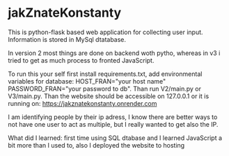 # jakZnateKonstanty
This is python-flask based web application for collecting user input. Information is stored in MySql dtatabase.

In version 2 most things are done on backend woth pytho, whereas in v3 i tried to get as much process to fronted JavaScript.


To run this your self first install requirements.txt, add environmental variables for database: HOST_FRAN="your host name" PASSWORD_FRAN="your password to db".
Than run V2/main.py or V3/main.py. 
Than the website should be accessible on 127.0.0.1
or it is running on: https://jakznatekonstanty.onrender.com

I am identifying people by their ip adress, I know there are better ways to not have one user to act as multiple, but I really wanted to get also the IP.

What did I learned:
first time using SQL dtabase and 
I learned JavaScript a bit more than I used to,
also I deployed the website to hosting